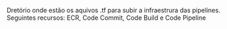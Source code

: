 Dretório onde estão os aquivos .tf para subir a infraestrura das pipelines.
Seguintes recursos: ECR, Code Commit, Code Build e Code Pipeline
